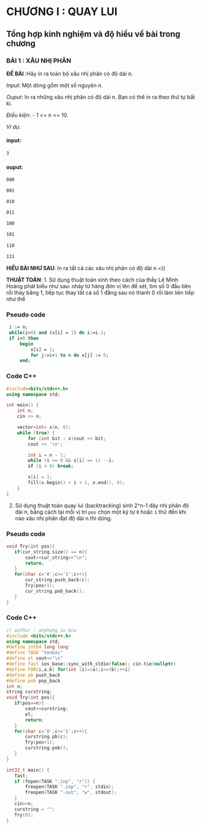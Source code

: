 # CHƯƠNG I : QUAY LUI
## Tổng hợp kinh nghiệm và độ hiểu về bài trong chương

### BÀI 1 : XÂU NHỊ PHÂN 
**ĐỀ BÀI** :Hãy in ra toàn bộ xâu nhị phân có độ dài n.

  *Input*: Một dòng gồm một số nguyên n.

  *Ouput*: In ra những xâu nhị phân có độ dài n. Bạn có thể in ra theo thứ tự bất kì.

  *Điều kiện*: 
  	- 1 <= n <= 10.

  *Ví dụ*:
   #### input: 
   ``` md
   3
   ```

   #### ouput:
   ``` md
   000

   001

   010

   011

   100
	
   101
	
   110
 
   111
   ```

   **HIỂU BÀI NHƯ SAU**: In ra tất cả các xâu nhị phân có độ dài n =))

   **THUẬT TOÁN**: 
    1. Sử dụng thuật toán sinh theo cách của thầy Lê Minh Hoàng phát biểu như sau: nhảy từ hàng đơn vị lên để xét, tìm số 0 đầu tiên rồi thay bằng 1, tiếp tục thay tất cả số 1 đằng sau nó thành 0 rồi làm liên tiếp như thế
    
### Pseudo code 

   ``` pas
    i := n;
    while(i>0) and (x[i] = 1) do i:=i-1;
    if i>0 then 
    	begin
	    	x[i] = 1;
	    	for j:=i+1 to n do x[j] := 0;
    	end;
   ```
 ### Code C++

``` cpp
#include<bits/stdc++.h>
using namespace std;

int main() {
	int n;
	cin >> n;

	vector<int> x(n, 0);
	while (true) {
		for (int bit : x)cout << bit;
	    cout << '\n';

	    int i = n - 1;
        while (i >= 0 && x[i] == 1) --i;
	    if (i < 0) break;

	    x[i] = 1;
        fill(x.begin() + i + 1, x.end(), 0);
	}
}
```


 2. Sử dụng thuật toán quay lui (backtracking) sinh 2^n-1 dãy nhị phân độ dài n, bằng cách tại mỗi vị trí ```pos``` chọn một ký tự ````0```` hoặc ````1```` thử đến khi nào xâu nhị phân đạt độ dài n thì dừng.


 ### Pseudo code
 ```cpp
 void Try(int pos){
 	if(cur_string.size() == n){
 		cout<<cur_string<<"\n";
 		return;
 	}
 	for(char c='0';c<='1';c++){
 		cur_string.push_back(c);
 		Try(pos+1);
 		cur_string.pob_back();
 	}
 }
 ```

 ### Code C++
 
 ``` cpp
 // authur : anphung iu bcu
#include <bits/stdc++.h>
using namespace std;
#define int64 long long
#define TASK "tenbai"
#define el cout<<"\n"
#define fast ios_base::sync_with_stdio(false); cin.tie(nullptr)
#define FOR(i,a,b) for(int (i)=(a);i<=(b);++i)
#define pb push_back
#define pob pop_back
int n;
string curstring;
void Try(int pos){
	if(pos==n){
		cout<<curstring;
		el;
		return;
	}
	for(char c='0';c<='1';c++){
		curstring.pb(c);
		Try(pos+1);
		curstring.pob();
	}
}

int32_t main() {
    fast;
    if (fopen(TASK ".inp", "r")) {
        freopen(TASK ".inp", "r", stdin);
        freopen(TASK ".out", "w", stdout);
    }
    cin>>n;
    curstring = "";
    Try(0);
}
```





